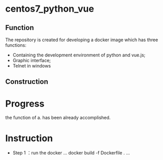 # centos7_python_vue
## Function
  The repository is created for developing a docker image which has three functions:
+ Containing the development environment of python and vue.js;
+ Graphic interface;
+ Telnet in windows
## Construction
# Progress
the function of a. has been already accomplished.
# Instruction
+ Step 1 ：run the docker
...
docker build -f Dockerfile .
...
